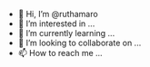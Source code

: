 - 👋 Hi, I’m @ruthamaro
- 👀 I’m interested in ...
- 🌱 I’m currently learning ...
- 💞️ I’m looking to collaborate on ...
- 📫 How to reach me ...

<!---
ruthamaro/ruthamaro is a ✨ special ✨ repository because its `README.md` (this file) appears on your GitHub profile.
You can click the Preview link to take a look at your changes.
--->

